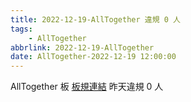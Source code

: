 ```yaml
---
title: 2022-12-19-AllTogether 違規 0 人
tags:
    - AllTogether
abbrlink: 2022-12-19-AllTogether
date: AllTogether-2022-12-19 12:00:00
---
```

AllTogether 板 [板規連結](https://www.ptt.cc/bbs/AllTogether/M.1643211430.A.5FB.html)
昨天違規 0 人

